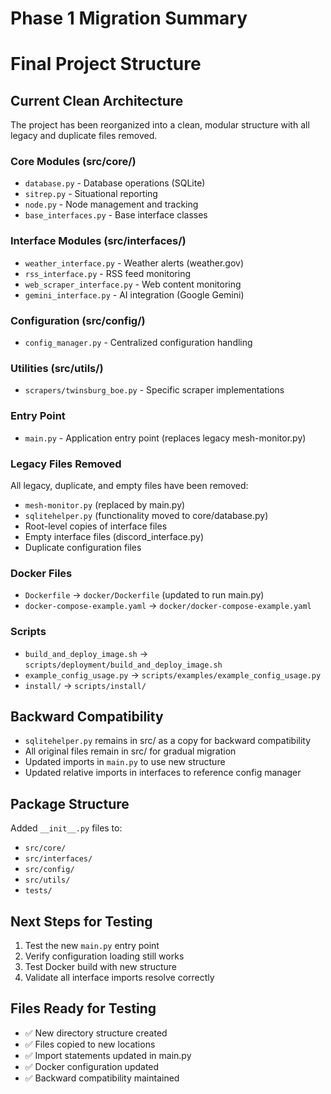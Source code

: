 # Phase 1 Migration Summary

# Final Project Structure

## Current Clean Architecture

The project has been reorganized into a clean, modular structure with all legacy and duplicate files removed.

### Core Modules (src/core/)
- `database.py` - Database operations (SQLite)
- `sitrep.py` - Situational reporting
- `node.py` - Node management and tracking
- `base_interfaces.py` - Base interface classes

### Interface Modules (src/interfaces/)
- `weather_interface.py` - Weather alerts (weather.gov)
- `rss_interface.py` - RSS feed monitoring
- `web_scraper_interface.py` - Web content monitoring
- `gemini_interface.py` - AI integration (Google Gemini)

### Configuration (src/config/)
- `config_manager.py` - Centralized configuration handling

### Utilities (src/utils/)
- `scrapers/twinsburg_boe.py` - Specific scraper implementations

### Entry Point
- `main.py` - Application entry point (replaces legacy mesh-monitor.py)

### Legacy Files Removed
All legacy, duplicate, and empty files have been removed:
- `mesh-monitor.py` (replaced by main.py)
- `sqlitehelper.py` (functionality moved to core/database.py)
- Root-level copies of interface files
- Empty interface files (discord_interface.py)
- Duplicate configuration files

### Docker Files
- `Dockerfile` → `docker/Dockerfile` (updated to run main.py)
- `docker-compose-example.yaml` → `docker/docker-compose-example.yaml`

### Scripts
- `build_and_deploy_image.sh` → `scripts/deployment/build_and_deploy_image.sh`
- `example_config_usage.py` → `scripts/examples/example_config_usage.py`
- `install/` → `scripts/install/`

## Backward Compatibility

- `sqlitehelper.py` remains in src/ as a copy for backward compatibility
- All original files remain in src/ for gradual migration
- Updated imports in `main.py` to use new structure
- Updated relative imports in interfaces to reference config manager

## Package Structure

Added `__init__.py` files to:
- `src/core/`
- `src/interfaces/`
- `src/config/`
- `src/utils/`
- `tests/`

## Next Steps for Testing

1. Test the new `main.py` entry point
2. Verify configuration loading still works
3. Test Docker build with new structure
4. Validate all interface imports resolve correctly

## Files Ready for Testing

- ✅ New directory structure created
- ✅ Files copied to new locations
- ✅ Import statements updated in main.py
- ✅ Docker configuration updated
- ✅ Backward compatibility maintained
